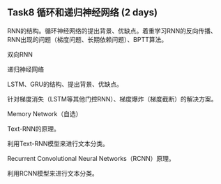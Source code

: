 ## Task8 循环和递归神经网络 (2 days)
RNN的结构。循环神经网络的提出背景、优缺点。着重学习RNN的反向传播、RNN出现的问题（梯度问题、长期依赖问题）、BPTT算法。

双向RNN

递归神经网络

LSTM、GRU的结构、提出背景、优缺点。

针对梯度消失（LSTM等其他门控RNN）、梯度爆炸（梯度截断）的解决方案。

Memory Network（自选）

Text-RNN的原理。

利用Text-RNN模型来进行文本分类。

Recurrent Convolutional Neural Networks（RCNN）原理。

利用RCNN模型来进行文本分类。
